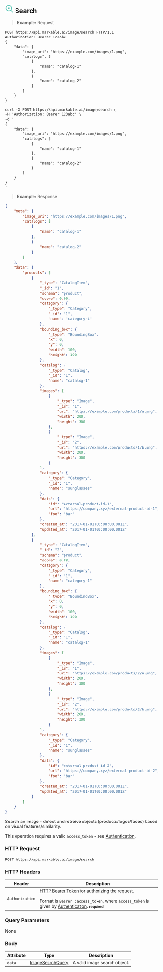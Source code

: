 
## <img src="images/search-image_icon.png" alt="search-image_icon" width="28px" height="auto"> Search

> **Example:** Request

```http
POST https://api.markable.ai/image/search HTTP/1.1
Authorization: Bearer 123abc
{
	"data": {
        "image_uri": "https://example.com/images/1.png",
        "catalogs": [
            {
                "name": "catalog-1"
            },
            {
                "name": "catalog-2"
            }
        ]
    }
}
```

```shell
curl -X POST https://api.markable.ai/image/search \
-H 'Authorization: Bearer 123abc' \
-d '
{
	"data": {
        "image_uri": "https://example.com/images/1.png",
        "catalogs": [
            {
                "name": "catalog-1"
            },
            {
                "name": "catalog-2"
            }
        ]
    }
}
'
```

> **Example:** Response

```json
{
    "meta": {
        "image_uri": "https://example.com/images/1.png",
        "catalogs": [
            {
                "name": "catalog-1"
            },
            {
                "name": "catalog-2"
            }
        ]
    },
    "data": {
        "products": [
            {
                "_type": "CatalogItem",
                "_id": "1",
                "schema": "product",
                "score": 0.90,
                "category": {
                    "_type": "Category",
                    "_id": "1",
                    "name": "category-1"
                },
                "bounding_box": {
                    "_type": "BoundingBox",
                    "x": 0,
                    "y": 0,
                    "width": 100,
                    "height": 100
                },
                "catalog": {
                    "_type": "Catalog",
                    "_id": "1",
                    "name": "catalog-1"
                },
                "images": [
                    {
                        "_type": "Image",
                        "_id": "1",
                        "uri": "https://example.com/products/1/a.png",
                        "width": 200,
                        "height": 300
                    },
                    {
                        "_type": "Image",
                        "_id": "2",
                        "uri": "https://example.com/products/1/b.png",
                        "width": 200,
                        "height": 300
                    }
                ],
                "category": {
                    "_type": "Category",
                    "_id": "1",
                    "name": "sunglasses"
                },
                "data": {
                    "id": "external-product-id-1",
                    "url": "https://company.xyz/external-product-id-1",
                    "foo": "bar"
                },
                "created_at": "2017-01-01T00:00:00.001Z",
                "updated_at": "2017-01-01T00:00:00.001Z"
            },
            {
                "_type": "CatalogItem",
                "_id": "2",
                "schema": "product",
                "score": 0.88,
                "category": {
                    "_type": "Category",
                    "_id": "1",
                    "name": "category-1"
                },
                "bounding_box": {
                    "_type": "BoundingBox",
                    "x": 0,
                    "y": 0,
                    "width": 100,
                    "height": 100
                },
                "catalog": {
                    "_type": "Catalog",
                    "_id": "1",
                    "name": "catalog-1"
                },
                "images": [
                    {
                        "_type": "Image",
                        "_id": "1",
                        "uri": "https://example.com/products/2/a.png",
                        "width": 200,
                        "height": 300
                    },
                    {
                        "_type": "Image",
                        "_id": "2",
                        "uri": "https://example.com/products/2/b.png",
                        "width": 200,
                        "height": 300
                    }
                ],
                "category": {
                    "_type": "Category",
                    "_id": "1",
                    "name": "sunglasses"
                },
                "data": {
                    "id": "external-product-id-2",
                    "url": "https://company.xyz/external-product-id-2",
                    "foo": "bar"
                },
                "created_at": "2017-01-01T00:00:00.001Z",
                "updated_at": "2017-01-01T00:00:00.001Z"
            }
        ]
    }
}
```

Search an image - detect and retreive objects (products/logos/faces) based on visual features/similarity.

<aside class="notice">
    This operation requires a valid <code>access_token</code> - see <a href="#authentication">Authentication</a>.
</aside>


### HTTP Request

`POST https://api.markable.ai/image/search`


### HTTP Headers

Header              | Description
----------          | ----------
`Authorization`     | [HTTP Bearer Token](https://tools.ietf.org/html/rfc6750) for authorizing the request. <br><br>Format is `Bearer :access_token`, where `access_token` is given by [Authentication](#authentication). **<small>required</small>**


### Query Parameters

None


### Body

Attribute       | Type                                                      | Description
-------         | ----------                                                | -------
`data`          | [ImageSearchQuery](#the-image-search-query-object)        | A valid image search object.
